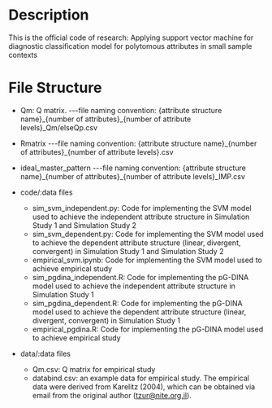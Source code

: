 # Description
This is the official code of research: Applying support vector machine for diagnostic classification model for polytomous attributes in small sample contexts

# File Structure
* Qm: Q matrix. ---file naming convention: {attribute structure name}\_{number of attributes}\_{number of attribute levels}\_Qm/elseQp.csv <br>
* Rmatrix ---file naming convention: {attribute structure name}\_{number of attributes}\_{number of attribute levels}.csv <br>
* ideal_master_pattern ---file naming convention: {attribute structure name}\_{number of attributes}\_{number of attribute levels}\_IMP.csv <br>
* code/:data files <br>
    * sim_svm_independent.py: Code for implementing the SVM model used to achieve the independent attribute structure in Simulation Study 1 and Simulation Study 2 <br>
    * sim_svm_dependent.py: Code for implementing the SVM model used to achieve the dependent attribute structure (linear, divergent, convergent) in Simulation Study 1 and Simulation Study 2 <br>
    * empirical_svm.ipynb: Code for implementing the SVM model used to achieve empirical study <br>
    * sim_pgdina_independent.R: Code for implementing the pG-DINA model used to achieve the independent attribute structure in Simulation Study 1 <br>
    * sim_pgdina_dependent.R: Code for implementing the pG-DINA model used to achieve the dependent attribute structure (linear, divergent, convergent) in Simulation Study 1 <br>
    * empirical_pgdina.R: Code for implementing the pG-DINA model used to achieve empirical study <br>

* data/:data files <br>
    * Qm.csv: Q matrix for empirical study <br>
    * databind.csv: an example data for empirical study. The empirical data were derived from Karelitz (2004), which can be obtained via email from the original author (tzur@nite.org.il). <br>

